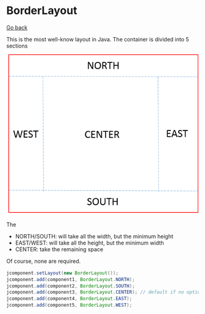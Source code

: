 # BorderLayout

[Go back](..#layout-manager)

This is the most well-know layout in Java.
The container is divided into 5 sections

![](borderLayout.png)

The 

* NORTH/SOUTH: will take all the width, but the minimum height
* EAST/WEST: will take all the height, but the minimum width
* CENTER: take the remaining space

Of course, none are required.

```java
jcomponent.setLayout(new BorderLayout());
jcomponent.add(component1, BorderLayout.NORTH);
jcomponent.add(component2, BorderLayout.SOUTH);
jcomponent.add(component3, BorderLayout.CENTER); // default if no option
jcomponent.add(component4, BorderLayout.EAST);
jcomponent.add(component5, BorderLayout.WEST);
```